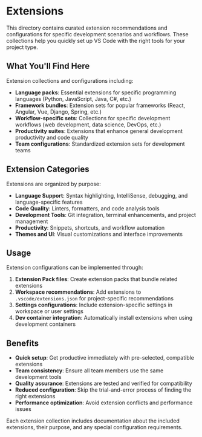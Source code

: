 # Extensions

This directory contains curated extension recommendations and configurations for specific development scenarios and workflows. These collections help you quickly set up VS Code with the right tools for your project type.

## What You'll Find Here

Extension collections and configurations including:

- **Language packs**: Essential extensions for specific programming languages (Python, JavaScript, Java, C#, etc.)
- **Framework bundles**: Extension sets for popular frameworks (React, Angular, Vue, Django, Spring, etc.)
- **Workflow-specific sets**: Collections for specific development workflows (web development, data science, DevOps, etc.)
- **Productivity suites**: Extensions that enhance general development productivity and code quality
- **Team configurations**: Standardized extension sets for development teams

## Extension Categories

Extensions are organized by purpose:

- **Language Support**: Syntax highlighting, IntelliSense, debugging, and language-specific features
- **Code Quality**: Linters, formatters, and code analysis tools
- **Development Tools**: Git integration, terminal enhancements, and project management
- **Productivity**: Snippets, shortcuts, and workflow automation
- **Themes and UI**: Visual customizations and interface improvements

## Usage

Extension configurations can be implemented through:

1. **Extension Pack files**: Create extension packs that bundle related extensions
2. **Workspace recommendations**: Add extensions to `.vscode/extensions.json` for project-specific recommendations
3. **Settings configurations**: Include extension-specific settings in workspace or user settings
4. **Dev container integration**: Automatically install extensions when using development containers

## Benefits

- **Quick setup**: Get productive immediately with pre-selected, compatible extensions
- **Team consistency**: Ensure all team members use the same development tools
- **Quality assurance**: Extensions are tested and verified for compatibility
- **Reduced configuration**: Skip the trial-and-error process of finding the right extensions
- **Performance optimization**: Avoid extension conflicts and performance issues

Each extension collection includes documentation about the included extensions, their purpose, and any special configuration requirements.
